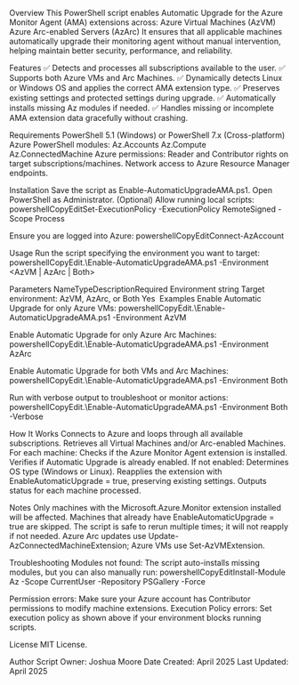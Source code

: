 Overview
This PowerShell script enables Automatic Upgrade for the Azure Monitor Agent (AMA) extensions across:
Azure Virtual Machines (AzVM)
Azure Arc-enabled Servers (AzArc)
It ensures that all applicable machines automatically upgrade their monitoring agent without manual intervention, helping maintain better security, performance, and reliability.

Features
✅ Detects and processes all subscriptions available to the user.
 ✅ Supports both Azure VMs and Arc Machines.
✅ Dynamically detects Linux or Windows OS and applies the correct AMA extension type.
✅ Preserves existing settings and protected settings during upgrade.
✅ Automatically installs missing Az modules if needed.
✅ Handles missing or incomplete AMA extension data gracefully without crashing.

Requirements
PowerShell 5.1 (Windows) or PowerShell 7.x (Cross-platform)
Azure PowerShell modules:
Az.Accounts
Az.Compute
Az.ConnectedMachine
Azure permissions:
Reader and Contributor rights on target subscriptions/machines.
Network access to Azure Resource Manager endpoints.

Installation
Save the script as Enable-AutomaticUpgradeAMA.ps1.
Open PowerShell as Administrator.
(Optional) Allow running local scripts:
powershellCopyEditSet-ExecutionPolicy -ExecutionPolicy RemoteSigned -Scope Process

Ensure you are logged into Azure:
powershellCopyEditConnect-AzAccount


Usage
Run the script specifying the environment you want to target:
powershellCopyEdit.\Enable-AutomaticUpgradeAMA.ps1 -Environment <AzVM | AzArc | Both>

Parameters
﻿NameTypeDescriptionRequired
Environment	string	Target environment: AzVM, AzArc, or Both	Yes
﻿
Examples
Enable Automatic Upgrade for only Azure VMs:
powershellCopyEdit.\Enable-AutomaticUpgradeAMA.ps1 -Environment AzVM

Enable Automatic Upgrade for only Azure Arc Machines:
powershellCopyEdit.\Enable-AutomaticUpgradeAMA.ps1 -Environment AzArc

Enable Automatic Upgrade for both VMs and Arc Machines:
powershellCopyEdit.\Enable-AutomaticUpgradeAMA.ps1 -Environment Both

Run with verbose output to troubleshoot or monitor actions:
powershellCopyEdit.\Enable-AutomaticUpgradeAMA.ps1 -Environment Both -Verbose


How It Works
Connects to Azure and loops through all available subscriptions.
Retrieves all Virtual Machines and/or Arc-enabled Machines.
For each machine:
Checks if the Azure Monitor Agent extension is installed.
Verifies if Automatic Upgrade is already enabled.
If not enabled:
Determines OS type (Windows or Linux).
Reapplies the extension with EnableAutomaticUpgrade = true, preserving existing settings.
Outputs status for each machine processed.

Notes
Only machines with the Microsoft.Azure.Monitor extension installed will be affected.
Machines that already have EnableAutomaticUpgrade = true are skipped.
The script is safe to rerun multiple times; it will not reapply if not needed.
Azure Arc updates use Update-AzConnectedMachineExtension; Azure VMs use Set-AzVMExtension.

Troubleshooting
Modules not found: The script auto-installs missing modules, but you can also manually run:
powershellCopyEditInstall-Module Az -Scope CurrentUser -Repository PSGallery -Force

Permission errors: Make sure your Azure account has Contributor permissions to modify machine extensions.
Execution Policy errors: Set execution policy as shown above if your environment blocks running scripts.

License
MIT License.

Author
Script Owner: Joshua Moore
Date Created: April 2025
Last Updated: April 2025
